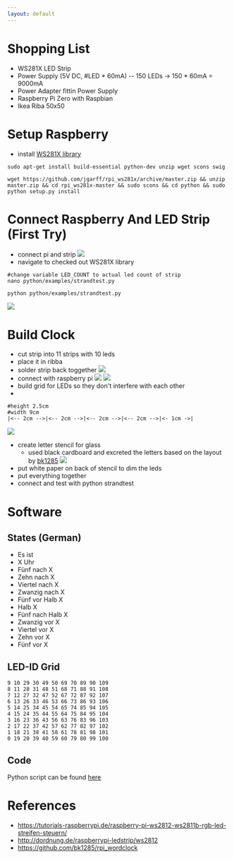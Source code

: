 ```yaml
---
layout: default
---
```

# Shopping List
- WS281X LED Strip
- Power Supply (5V DC, #LED * 60mA)
-- 150 LEDs -> 150 * 60mA = 9000mA
- Power Adapter fittin Power Supply
- Raspberry Pi Zero with Raspbian
- Ikea Riba 50x50

# Setup Raspberry
- install [WS281X library](https://github.com/jgarff/rpi_ws281x)
```
sudo apt-get install build-essential python-dev unzip wget scons swig
```
```
wget https://github.com/jgarff/rpi_ws281x/archive/master.zip && unzip master.zip && cd rpi_ws281x-master && sudo scons && cd python && sudo python setup.py install
```

# Connect Raspberry And LED Strip (First Try)

- connect pi and strip
![](assets\images\pi_led_connect_test1.png)
- navigate to checked out WS281X library
```
#change variable LED_COUNT to actual led count of strip
nano python/examples/strandtest.py
```
```
python python/examples/strandtest.py
```
![](assets\images\pi_led_connect_test2.jpg)

# Build Clock
- cut strip into 11 strips with 10 leds
- place it in ribba
- solder strip back toggether
![](assets\images\led_wired.jpg)
- connect with raspberry pi
![](assets\images\pi_connected.jpg)
![](assets\images\pi_gpio.jpg)
- build grid for LEDs so they don't interfere with each other
 - 
```
#height 2.5cm
#width 9cm
|<-- 2cm -->|<-- 2cm -->|<-- 2cm -->|<-- 2cm -->|<- 1cm ->|
```
![](assets\images\led_grid.jpg)
- create letter stencil for glass
  - used black cardboard and excreted the letters based on the layout by [bk1285](https://github.com/bk1285/rpi_wordclock/tree/master/wordclock_layouts) 
![](assets\images\letter_stencil.jpg)
- put white paper on back of stencil to dim the leds 
- put everything together
- connect and test with python strandtest

# Software
## States (German)

- Es ist 
- X Uhr
- Fünf nach X
- Zehn nach X
- Viertel nach X
- Zwanzig nach X
- Fünf vor Halb X
- Halb X
- Fünf nach Halb X
- Zwanzig vor X
- Viertel vor X
- Zehn vor X
- Fünf vor X

## LED-ID Grid
```
9 10 29 30 49 50 69 70 89 90 109
8 11 28 31 48 51 68 71 88 91 108
7 12 27 32 47 52 67 72 87 92 107
6 13 26 33 46 53 66 73 86 93 106
5 14 25 34 45 54 65 74 85 94 105
4 15 24 35 44 55 64 75 84 95 104
3 16 23 36 43 56 63 76 83 96 103
2 17 22 37 42 57 62 77 82 97 102
1 18 21 38 41 58 61 78 81 98 101
0 19 20 39 40 59 60 79 80 99 100 
```

## Code
Python script can be found [here](https://github.com/thomcz/word-clock/blob/master/python/wordclock.py)

# References
- https://tutorials-raspberrypi.de/raspberry-pi-ws2812-ws2811b-rgb-led-streifen-steuern/
- http://dordnung.de/raspberrypi-ledstrip/ws2812
- https://github.com/bk1285/rpi_wordclock
